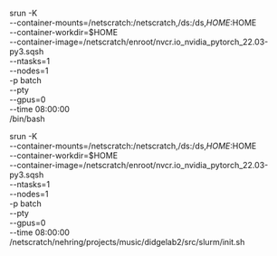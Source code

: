 
srun -K \
  --container-mounts=/netscratch:/netscratch,/ds:/ds,$HOME:$HOME \
  --container-workdir=$HOME \
  --container-image=/netscratch/enroot/nvcr.io_nvidia_pytorch_22.03-py3.sqsh \
  --ntasks=1 \
  --nodes=1 \
  -p batch \
  --pty \
  --gpus=0 \
  --time 08:00:00 \
  /bin/bash




  srun -K \
  --container-mounts=/netscratch:/netscratch,/ds:/ds,$HOME:$HOME \
  --container-workdir=$HOME \
  --container-image=/netscratch/enroot/nvcr.io_nvidia_pytorch_22.03-py3.sqsh \
  --ntasks=1 \
  --nodes=1 \
  -p batch \
  --pty \
  --gpus=0 \
  --time 08:00:00 \
  /netscratch/nehring/projects/music/didgelab2/src/slurm/init.sh 


